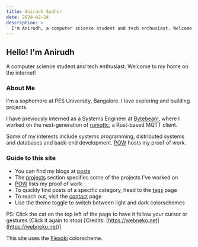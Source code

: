 ```yaml
---
title: Anirudh Sudhir
date: 2024-02-24
description: >
  I'm Anirudh, a computer science student and tech enthusiast. Welcome to my home on the internet!
---
```


## Hello! I'm Anirudh

A computer science student and tech enthusiast. Welcome to my home on the internet!

### About Me

I'm a sophomore at PES University, Bangalore.
I love exploring and building projects.

I have previously interned as a Systems Engineer at [Bytebeam](https://www.bytebeam.io), where I worked on the next-generation of [rumqttc](https://github.com/bytebeamio/rumqtt), a Rust-based MQTT client.

Some of my interests include systems programming, distributed systems and databases and back-end development. [POW](/pow.html) hosts my proof of work.

<!-- > I'm currently on the lookout for internship opportunities. If you're hiring, please [reach](/contact.html) out.
> Here's my [resume](/resume.pdf). -->

### Guide to this site

- You can find my blogs at [posts](collections/posts.html)
- The [projects](/projects.html) section specifies some of the projects I've worked on
- [POW](/pow.html) lists my proof of work
- To quickly find posts of a specific category, head to the [tags](/tags.html) page
- To reach out, visit the [contact](/contact.html) page
- Use the theme toggle to switch between light and dark colorschemes

PS: Click the cat on the top left of the page to have it follow your cursor or gestures (Click it again to stop) [Credits: [https://webneko.net](https://webneko.net)]

This site uses the [Flexoki](https://stephango.com/flexoki) colorscheme.

